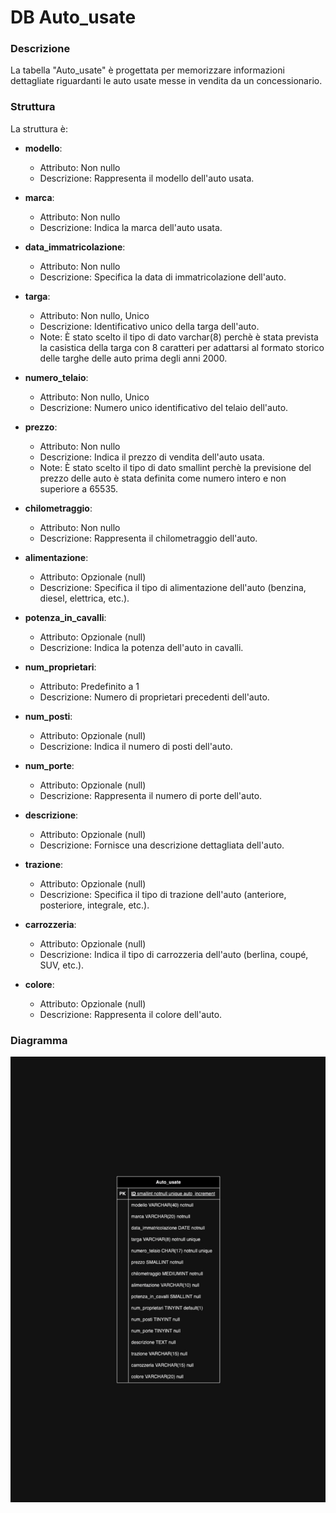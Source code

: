 # DB Auto_usate

### Descrizione

La tabella "Auto_usate" è progettata per memorizzare informazioni dettagliate riguardanti le auto usate messe in vendita da un concessionario.

### Struttura

La struttura è:

- **modello**:

  - Attributo: Non nullo
  - Descrizione: Rappresenta il modello dell'auto usata.

- **marca**:

  - Attributo: Non nullo
  - Descrizione: Indica la marca dell'auto usata.

- **data_immatricolazione**:

  - Attributo: Non nullo
  - Descrizione: Specifica la data di immatricolazione dell'auto.

- **targa**:

  - Attributo: Non nullo, Unico
  - Descrizione: Identificativo unico della targa dell'auto.
  - Note: È stato scelto il tipo di dato varchar(8) perchè è stata prevista la casistica della targa con 8 caratteri per adattarsi al formato storico delle targhe delle auto prima degli anni 2000.

- **numero_telaio**:

  - Attributo: Non nullo, Unico
  - Descrizione: Numero unico identificativo del telaio dell'auto.

- **prezzo**:

  - Attributo: Non nullo
  - Descrizione: Indica il prezzo di vendita dell'auto usata.
  - Note: È stato scelto il tipo di dato smallint perchè la previsione del prezzo delle auto è stata definita come numero intero e non superiore a 65535.

- **chilometraggio**:

  - Attributo: Non nullo
  - Descrizione: Rappresenta il chilometraggio dell'auto.

- **alimentazione**:

  - Attributo: Opzionale (null)
  - Descrizione: Specifica il tipo di alimentazione dell'auto (benzina, diesel, elettrica, etc.).

- **potenza_in_cavalli**:

  - Attributo: Opzionale (null)
  - Descrizione: Indica la potenza dell'auto in cavalli.

- **num_proprietari**:

  - Attributo: Predefinito a 1
  - Descrizione: Numero di proprietari precedenti dell'auto.

- **num_posti**:

  - Attributo: Opzionale (null)
  - Descrizione: Indica il numero di posti dell'auto.

- **num_porte**:

  - Attributo: Opzionale (null)
  - Descrizione: Rappresenta il numero di porte dell'auto.

- **descrizione**:

  - Attributo: Opzionale (null)
  - Descrizione: Fornisce una descrizione dettagliata dell'auto.

- **trazione**:

  - Attributo: Opzionale (null)
  - Descrizione: Specifica il tipo di trazione dell'auto (anteriore, posteriore, integrale, etc.).

- **carrozzeria**:

  - Attributo: Opzionale (null)
  - Descrizione: Indica il tipo di carrozzeria dell'auto (berlina, coupé, SUV, etc.).

- **colore**:
  - Attributo: Opzionale (null)
  - Descrizione: Rappresenta il colore dell'auto.

### Diagramma

![(Auto_usate)](img/Diagramma.jpg)
